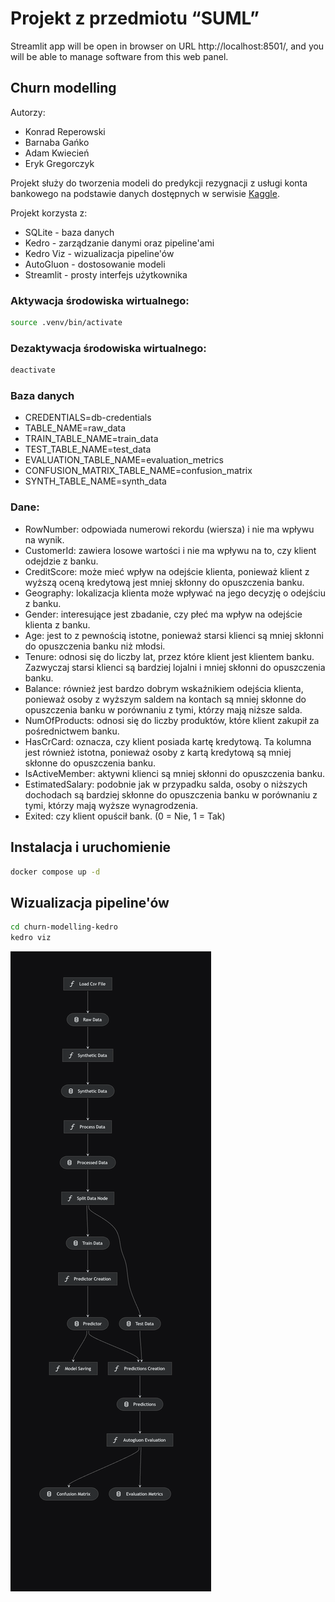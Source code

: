 # Projekt z przedmiotu “SUML”

Streamlit app will be open in browser on URL http://localhost:8501/, and you will be able to manage software from this web panel.

## Churn modelling

Autorzy:
* Konrad Reperowski
* Barnaba Gańko
* Adam Kwiecień
* Eryk Gregorczyk

Projekt służy do tworzenia modeli do predykcji rezygnacji z usługi konta bankowego na podstawie danych dostępnych w serwisie [Kaggle](https://www.kaggle.com/code/simgeerek/churn-prediction-using-machine-learning/input). 

Projekt korzysta z:
* SQLite - baza danych
* Kedro - zarządzanie danymi oraz pipeline'ami
* Kedro Viz - wizualizacja pipeline'ów
* AutoGluon - dostosowanie modeli
* Streamlit - prosty interfejs użytkownika

### Aktywacja środowiska wirtualnego: 
```bash
source .venv/bin/activate
```

### Dezaktywacja środowiska wirtualnego: 
```bash
deactivate
```

### Baza danych

* CREDENTIALS=db-credentials
* TABLE_NAME=raw_data
* TRAIN_TABLE_NAME=train_data
* TEST_TABLE_NAME=test_data
* EVALUATION_TABLE_NAME=evaluation_metrics
* CONFUSION_MATRIX_TABLE_NAME=confusion_matrix
* SYNTH_TABLE_NAME=synth_data

### Dane:

* RowNumber: odpowiada numerowi rekordu (wiersza) i nie ma wpływu na wynik.
* CustomerId: zawiera losowe wartości i nie ma wpływu na to, czy klient odejdzie z banku.
* CreditScore: może mieć wpływ na odejście klienta, ponieważ klient z wyższą oceną kredytową jest mniej skłonny do opuszczenia banku.
* Geography: lokalizacja klienta może wpływać na jego decyzję o odejściu z banku.
* Gender: interesujące jest zbadanie, czy płeć ma wpływ na odejście klienta z banku.
* Age: jest to z pewnością istotne, ponieważ starsi klienci są mniej skłonni do opuszczenia banku niż młodsi.
* Tenure: odnosi się do liczby lat, przez które klient jest klientem banku. Zazwyczaj starsi klienci są bardziej lojalni i mniej skłonni do opuszczenia banku.
* Balance: również jest bardzo dobrym wskaźnikiem odejścia klienta, ponieważ osoby z wyższym saldem na kontach są mniej skłonne do opuszczenia banku w porównaniu z tymi, którzy mają niższe salda.
* NumOfProducts: odnosi się do liczby produktów, które klient zakupił za pośrednictwem banku.
* HasCrCard: oznacza, czy klient posiada kartę kredytową. Ta kolumna jest również istotna, ponieważ osoby z kartą kredytową są mniej skłonne do opuszczenia banku.
* IsActiveMember: aktywni klienci są mniej skłonni do opuszczenia banku.
* EstimatedSalary: podobnie jak w przypadku salda, osoby o niższych dochodach są bardziej skłonne do opuszczenia banku w porównaniu z tymi, którzy mają wyższe wynagrodzenia.
* Exited: czy klient opuścił bank. (0 = Nie, 1 = Tak)

## Instalacja i uruchomienie

```bash
docker compose up -d
```

## Wizualizacja pipeline'ów

```bash
cd churn-modelling-kedro
kedro viz
```

![kedro-pipeline.png](kedro-pipeline.png)

